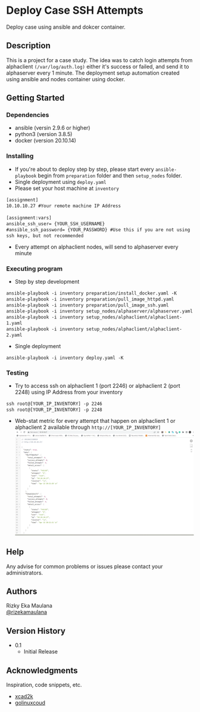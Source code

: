 # Deploy Case SSH Attempts

Deploy case using ansible and dokcer container.

## Description

This is a project for a case study. The idea was to catch login attempts from alphaclient `(/var/log/auth.log)` either it's success or failed, and send it to alphaserver every 1 minute. The deployment setup automation created using ansible and nodes container using docker.

## Getting Started

### Dependencies

* ansible (versin 2.9.6 or higher)
* python3 (version 3.8.5)
* docker (version 20.10.14)

### Installing

* If you're about to deploy step by step, please start every `ansible-playbook` begin from `preparation` folder and then `setup_nodes` folder.
* Single deployment using `deploy.yaml`
* Please set your host machine at `inventory` 
```
[assignment]
10.10.10.27 #Your remote machine IP Address

[assignment:vars]
ansible_ssh_user= {YOUR_SSH_USERNAME}
#ansible_ssh_password= {YOUR_PASSWORD} #Use this if you are not using ssh keys, but not recommended
```
* Every attempt on alphaclient nodes, will send to alphaserver every minute

### Executing program

* Step by step development
```
ansible-playbook -i inventory preparation/install_docker.yaml -K
ansible-playbook -i inventory preparation/pull_image_httpd.yaml
ansible-playbook -i inventory preparation/pull_image_ssh.yaml
ansible-playbook -i inventory setup_nodes/alphaserver/alphaserver.yaml
ansible-playbook -i inventory setup_nodes/alphaclient/alphaclient-1.yaml
ansible-playbook -i inventory setup_nodes/alphaclient/alphaclient-2.yaml
```
* Single deployment
```
ansible-playbook -i inventory deploy.yaml -K
```

### Testing

* Try to access ssh on alphaclient 1 (port 2246) or alphaclient 2 (port 2248) using IP Address from your inventory
```
ssh root@[YOUR_IP_INVENTORY] -p 2246
ssh root@[YOUR_IP_INVENTORY] -p 2248
```

* Web-stat metric for every attempt that happen on alphaclient 1 or alphaclient 2 available through `http://[YOUR_IP_INVENTORY]`
![ScreenShot](/screenshots/hasil.png)


## Help

Any advise for common problems or issues please contact your administrators.

## Authors

Rizky Eka Maulana  
[@rizekamaulana](https://twitter.com/rizekamaulana)

## Version History

* 0.1
    * Initial Release

## Acknowledgments

Inspiration, code snippets, etc.
* [xcad2k](https://github.com/xcad2k/)
* [golinuxcoud](https://www.golinuxcloud.com/)
